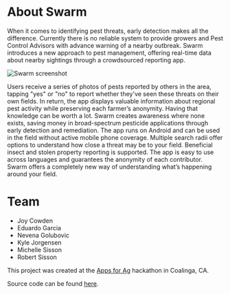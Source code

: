 # About Swarm
When it comes to identifying pest threats, early detection makes all the difference. Currently there is no reliable system to provide growers and Pest Control Advisors with advance warning of a nearby outbreak. Swarm introduces a new approach to pest management, offering real-time data about nearby sightings through a crowdsourced reporting app.

![Swarm screenshot](http://i.imgur.com/UdttzW0.png)

Users receive a series of photos of pests reported by others in the area, tapping "yes" or "no" to report whether they've seen these threats on their own fields. In return, the app displays valuable information about regional pest activity while preserving each farmer’s anonymity. Having that knowledge can be worth a lot. Swarm creates awareness where none exists, saving money in broad-spectrum pesticide applications through early detection and remediation. The app runs on Android and can be used in the field without active mobile phone coverage. Multiple search radii offer options to understand how close a threat may be to your field. Beneficial insect and stolen property reporting is supported. The app is easy to use across languages and guarantees the anonymity of each contributor. Swarm offers a completely new way of understanding what’s happening around your field.

# Team
* Joy Cowden
* Eduardo Garcia
* Nevena Golubovic
* Kyle Jorgensen
* Michelle Sisson
* Robert Sisson

This project was created at the [Apps for Ag](http://www.apps-for-ag.com/) hackathon in Coalinga, CA.

Source code can be found [here](https://github.com/AgSwarm/swarm).
